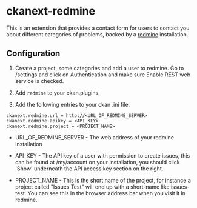 # ckanext-redmine

This is an extension that provides a contact form for users to contact you about different categories of problems, backed by a [redmine](http://www.redmine.org/) installation.



## Configuration

1. Create a project, some categories and add a user to redmine.  Go to /settings and click on Authentication and make sure Enable REST web service is checked.

2. Add ```redmine``` to your ckan.plugins.

3. Add the following entries to your ckan .ini file.

```
ckanext.redmine.url = http://<URL_OF_REDMINE_SERVER>
ckanext.redmine.apikey = <API_KEY>
ckanext.redmine.project = <PROJECT_NAME>
```

 * URL_OF_REDMINE_SERVER - The web address of your redmine installation
 
 * API_KEY - The API key of a user with permission to create issues, this can be found at /my/account on your installation, you should click 'Show' underneath the API access key section on the right.
 
 * PROJECT_NAME - This is the short name of the project, for instance a project called "Issues Test" will end up with a short-name like issues-test.  You can see this in the browser address bar when you visit it in redmine.